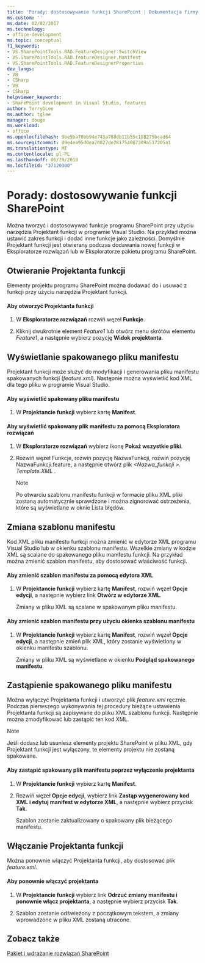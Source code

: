 ```yaml
---
title: 'Porady: dostosowywanie funkcji SharePoint | Dokumentacja firmy Microsoft'
ms.custom: ''
ms.date: 02/02/2017
ms.technology:
- office-development
ms.topic: conceptual
f1_keywords:
- VS.SharePointTools.RAD.FeatureDesigner.SwitchView
- VS.SharePointTools.RAD.featureDesigner.Manifest
- VS.SharePointTools.RAD.FeatureDesignerProperties
dev_langs:
- VB
- CSharp
- VB
- CSharp
helpviewer_keywords:
- SharePoint development in Visual Studio, features
author: TerryGLee
ms.author: tglee
manager: douge
ms.workload:
- office
ms.openlocfilehash: 9be9ba70bb94e743a788db11b55c188275bcad64
ms.sourcegitcommit: d9e4ea95d0ea70827de281754067309a517205a1
ms.translationtype: MT
ms.contentlocale: pl-PL
ms.lasthandoff: 06/29/2018
ms.locfileid: "37120300"
---
```

# <a name="how-to-customize-a-sharepoint-feature"></a>Porady: dostosowywanie funkcji SharePoint
  Można tworzyć i dostosowywać funkcje programu SharePoint przy użyciu narzędzia Projektant funkcji w programie Visual Studio. Na przykład można ustawić zakres funkcji i dodać inne funkcje jako zależności. Domyślnie Projektant funkcji jest otwierany podczas dodawania nowej funkcji w Eksploratorze rozwiązań lub w Eksploratorze pakietu programu SharePoint.  
  
## <a name="opening-the-feature-designer"></a>Otwieranie Projektanta funkcji  
 Elementy projektu programu SharePoint można dodawać do i usuwać z funkcji przy użyciu narzędzia Projektant funkcji.  
  
#### <a name="to-open-the-feature-designer"></a>Aby otworzyć Projektanta funkcji
  
1.  W **Eksploratorze rozwiązań** rozwiń węzeł **Funkcje**.  
  
2.  Kliknij dwukrotnie element *Feature1* lub otwórz menu skrótów elementu *Feature1*, a następnie wybierz pozycję **Widok projektanta**.  
  
## <a name="view-the-packaged-manifest-file"></a>Wyświetlanie spakowanego pliku manifestu  
 Projektant funkcji może służyć do modyfikacji i generowania pliku manifestu spakowanych funkcji (*feature.xml*). Następnie można wyświetlić kod XML dla tego pliku w programie Visual Studio.  
  
#### <a name="to-view-the-packaged-manifest-file"></a>Aby wyświetlić spakowany pliku manifestu  
  
1.  W **Projektancie funkcji** wybierz kartę **Manifest**.  
  
#### <a name="to-view-the-packaged-manifest-file-by-using-solution-explorer"></a>Aby wyświetlić spakowany plik manifestu za pomocą Eksploratora rozwiązań  
  
1.  W **Eksploratorze rozwiązań** wybierz ikonę **Pokaż wszystkie pliki**.  
  
2.  Rozwiń węzeł Funkcje, rozwiń pozycję NazwaFunkcji, rozwiń pozycję NazwaFunkcji.feature, a następnie otwórz plik  *\<Nazwa_funkcji >. Template.XML* .  
  
    > [!NOTE]  
    >  Po otwarciu szablonu manifestu funkcji w formacie pliku XML pliki zostaną automatycznie sprawdzone i można zignorować ostrzeżenia, które są wyświetlane w oknie Lista błędów.  
  
## <a name="change-the-manifest-template"></a>Zmiana szablonu manifestu  
 Kod XML pliku manifestu funkcji można zmienić w edytorze XML programu Visual Studio lub w okienku szablonu manifestu. Wszelkie zmiany w kodzie XML są scalane do spakowanego pliku manifestu funkcji. Na przykład można zmienić szablon manifestu, aby dostosować właściwość funkcji.  
  
#### <a name="to-change-the-manifest-template-by-using-the-xml-editor"></a>Aby zmienić szablon manifestu za pomocą edytora XML  
  
1.  W **Projektancie funkcji** wybierz kartę **Manifest**, rozwiń węzeł **Opcje edycji**, a następnie wybierz link **Otwórz w edytorze XML**.  
  
     Zmiany w pliku XML są scalane w spakowanym pliku manifestu.  
  
#### <a name="to-change-the-manifest-template-by-using-the-manifest-template-pane"></a>Aby zmienić szablon manifestu przy użyciu okienka szablonu manifestu  
  
1.  W **Projektancie funkcji** wybierz kartę **Manifest**, rozwiń węzeł **Opcje edycji**, a następnie zmień plik XML, który zostanie wyświetlony w okienku manifestu szablonu.  
  
     Zmiany w pliku XML są wyświetlane w okienku **Podgląd spakowanego manifestu**.  
  
## <a name="overwrite-the-packaged-manifest-file"></a>Zastąpienie spakowanego pliku manifestu  
 Można wyłączyć Projektanta funkcji i utworzyć plik *feature.xml* ręcznie. Podczas pierwszego wykonywania tej procedury bieżące ustawienia Projektanta funkcji są zapisywane do pliku XML szablonu funkcji. Następnie można zmodyfikować lub zastąpić ten kod XML.  
  
> [!NOTE]  
>  Jeśli dodasz lub usuniesz elementy projektu SharePoint w pliku XML, gdy Projektant funkcji jest wyłączony, te elementy projektu nie zostaną spakowane.  
  
#### <a name="to-overwrite-packaged-manifest-file-by-disabling-the-designer"></a>Aby zastąpić spakowany plik manifestu poprzez wyłączenie projektanta  
  
1.  W **Projektancie funkcji** wybierz kartę **Manifest**.  
  
2.  Rozwiń węzeł **Opcje edycji**, wybierz link **Zastąp wygenerowany kod XML i edytuj manifest w edytorze XML**, a następnie wybierz przycisk **Tak**.  
  
     Szablon zostanie zaktualizowany o spakowany plik bieżącego manifestu.  
  
## <a name="enable-the-feature-designer"></a>Włączanie Projektanta funkcji  
 Można ponownie włączyć Projektanta funkcji, aby dostosować plik *feature.xml*.  
  
#### <a name="to-re-enable-the-designer"></a>Aby ponownie włączyć projektanta  
  
1.  W **Projektancie funkcji** wybierz link **Odrzuć zmiany manifestu i ponownie włącz projektanta**, a następnie wybierz przycisk **Tak**.  
  
2.  Szablon zostanie odświeżony z początkowym tekstem, a zmiany wprowadzone w pliku XML zostaną utracone.  
  
## <a name="see-also"></a>Zobacz także
 [Pakiet i wdrażanie rozwiązań SharePoint](../sharepoint/packaging-and-deploying-sharepoint-solutions.md)  
  
